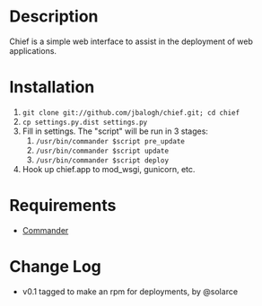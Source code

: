# Description

Chief is a simple web interface to assist in the deployment of web applications.

# Installation

1. `git clone git://github.com/jbalogh/chief.git; cd chief`
2. `cp settings.py.dist settings.py`
3. Fill in settings. The "script" will be run in 3 stages:
    1. `/usr/bin/commander $script pre_update`
    2. `/usr/bin/commander $script update`
    3. `/usr/bin/commander $script deploy`
4. Hook up chief.app to mod\_wsgi, gunicorn, etc.

# Requirements

* [Commander](https://github.com/oremj/commander)

# Change Log

* v0.1 tagged to make an rpm for deployments, by @solarce
